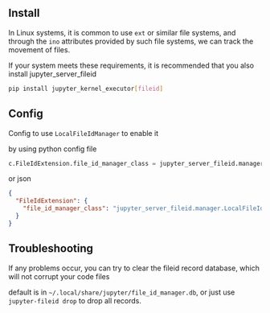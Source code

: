 ## Install

In Linux systems, it is common to use `ext` or similar file systems, and through the `ino` attributes provided by such
file systems, we can track the movement of files.

If your system meets these requirements, it is recommended that you also install jupyter_server_fileid

```bash
pip install jupyter_kernel_executor[fileid]
```

## Config

Config to use `LocalFileIdManager` to enable it

by using python config file

```python
c.FileIdExtension.file_id_manager_class = jupyter_server_fileid.manager.LocalFileIdManager
```

or json

```json
{
  "FileIdExtension": {
    "file_id_manager_class": "jupyter_server_fileid.manager.LocalFileIdManager"
  }
}
```

## Troubleshooting

If any problems occur, you can try to clear the fileid record database, which will not corrupt your code files

default is in `~/.local/share/jupyter/file_id_manager.db`, or just use `jupyter-fileid drop` to drop all records.
